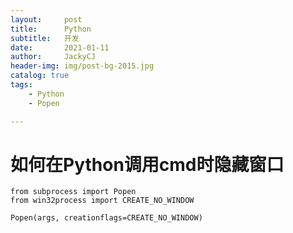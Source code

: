 ```yaml
---
layout:     post
title:      Python
subtitle:   开发
date:       2021-01-11
author:     JackyCJ
header-img: img/post-bg-2015.jpg
catalog: true
tags:
    - Python
    - Popen

---
```


# 如何在Python调用cmd时隐藏窗口

```
from subprocess import Popen
from win32process import CREATE_NO_WINDOW

Popen(args, creationflags=CREATE_NO_WINDOW)

```
